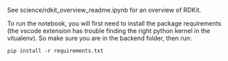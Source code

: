 See science/rdkit_overview_readme.ipynb for an overview of RDKit.

To run the notebook, you will first need to install the package requirements (the vscode extension has trouble finding
the right python kernel in the vitualenv). So make sure you are in the backend folder, then run:

`pip install -r requirements.txt`


